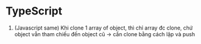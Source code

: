 # TypeScript
1. (Javascript same)
Khi clone 1 array of object, thì chỉ array đc clone, chứ object vẫn tham chiếu đến object cũ
-> cần clone bằng cách lặp và push